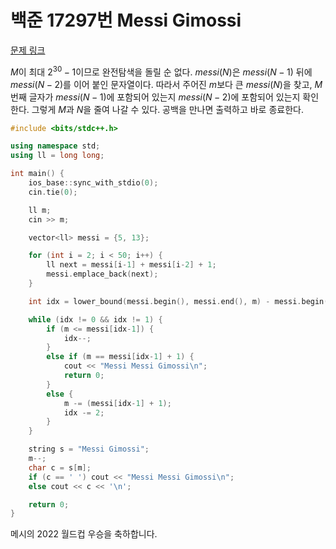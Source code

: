 # 백준 17297번 Messi Gimossi
[문제 링크](https://www.acmicpc.net/problem/17297)

$M$이 최대 $2^{30}-1$이므로 완전탐색을 돌릴 순 없다. $messi(N)$은 $messi(N-1)$ 뒤에 $messi(N-2)$를 이어 붙인 문자열이다. 따라서 주어진 $m$보다 큰 $messi(N)$을 찾고, $M$번째 글자가 $messi(N-1)$에 포함되어 있는지 $messi(N-2)$에 포함되어 있는지 확인한다. 그렇게 $M$과 $N$을 줄여 나갈 수 있다. 공백을 만나면 출력하고 바로 종료한다.

```cpp
#include <bits/stdc++.h>

using namespace std;
using ll = long long;

int main() {
    ios_base::sync_with_stdio(0);
    cin.tie(0);

    ll m;
    cin >> m;

    vector<ll> messi = {5, 13};

    for (int i = 2; i < 50; i++) {
        ll next = messi[i-1] + messi[i-2] + 1;
        messi.emplace_back(next);
    }

    int idx = lower_bound(messi.begin(), messi.end(), m) - messi.begin();

    while (idx != 0 && idx != 1) {
        if (m <= messi[idx-1]) {
            idx--;
        }
        else if (m == messi[idx-1] + 1) {
            cout << "Messi Messi Gimossi\n";
            return 0;
        }
        else {
            m -= (messi[idx-1] + 1);
            idx -= 2;
        }
    }

    string s = "Messi Gimossi";
    m--;
    char c = s[m];
    if (c == ' ') cout << "Messi Messi Gimossi\n";
    else cout << c << '\n';

    return 0;
}
```

메시의 2022 월드컵 우승을 축하합니다.